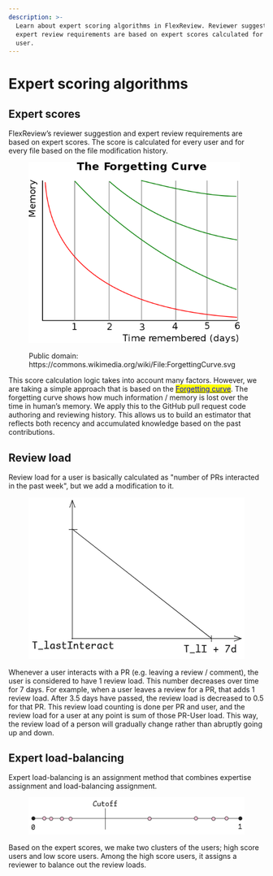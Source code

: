 ```yaml
---
description: >-
  Learn about expert scoring algorithms in FlexReview. Reviewer suggestions and
  expert review requirements are based on expert scores calculated for every
  user.
---
```


# Expert scoring algorithms

## Expert scores

FlexReview’s reviewer suggestion and expert review requirements are based on expert scores. The score is calculated for every user and for every file based on the file modification history.

<figure><img src="../../.gitbook/assets/Untitled (3) (1).png" alt="" width="416"><figcaption><p>Public domain: https://commons.wikimedia.org/wiki/File:ForgettingCurve.svg</p></figcaption></figure>

This score calculation logic takes into account many factors. However, we are taking a simple approach that is based on the [<mark style="color:blue;">Forgetting curve</mark>](https://en.wikipedia.org/wiki/Forgetting_curve). The forgetting curve shows how much information / memory is lost over the time in human’s memory. We apply this to the GitHub pull request code authoring and reviewing history. This allows us to build an estimator that reflects both recency and accumulated knowledge based on the past contributions.

## Review load

Review load for a user is basically calculated as "number of PRs interacted in the past week", but we add a modification to it.

<figure><img src="../../.gitbook/assets/image (7).png" alt=""><figcaption></figcaption></figure>

Whenever a user interacts with a PR (e.g. leaving a review / comment), the user is considered to have 1 review load. This number decreases over time for 7 days. For example, when a user leaves a review for a PR, that adds 1 review load. After 3.5 days have passed, the review load is decreased to 0.5 for that PR. This review load counting is done per PR and user, and the review load for a user at any point is sum of those PR-User load. This way, the review load of a person will gradually change rather than abruptly going up and down.

## Expert load-balancing

Expert load-balancing is an assignment method that combines expertise assignment and load-balancing assignment.

<figure><img src="../../.gitbook/assets/image (1) (1) (1) (1) (1).png" alt=""><figcaption></figcaption></figure>

Based on the expert scores, we make two clusters of the users; high score users and low score users. Among the high score users, it assigns a reviewer to balance out the review loads.
